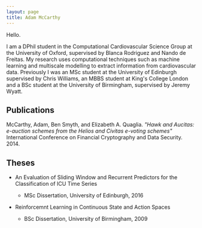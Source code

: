 ```yaml
---
layout: page
title: Adam McCarthy
---
```


Hello.

I am a DPhil student in the Computational Cardiovascular Science Group at the University of Oxford, supervised by Blanca Rodriguez and Nando de Freitas. My research uses computational techniques such as machine learning and multiscale modelling to extract information from cardiovascular data. Previously I was an MSc student at the University of Edinburgh supervised by Chris Williams, an MBBS student at King's College London and a BSc student at the University of Birmingham, supervised by Jeremy Wyatt.

<div class="divider"></div>

## Publications

McCarthy, Adam, Ben Smyth, and Elizabeth A. Quaglia. *"Hawk and Aucitas: e-auction schemes from the Helios and Civitas e-voting schemes"* International Conference on Financial Cryptography and Data Security. 2014.

<div class="divider"></div>

## Theses

* An Evaluation of Sliding Window and Recurrent Predictors for the Classification of ICU Time Series
    * MSc Dissertation, University of Edinburgh, 2016

* Reinforcemnt Learning in Continuous State and Action Spaces
	* BSc Dissertation, University of Birmingham, 2009


